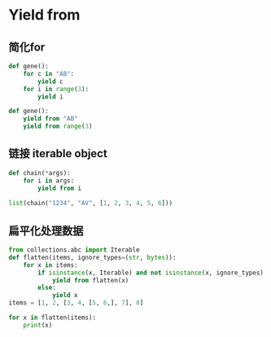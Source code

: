 # Yield from

## 简化for

```python
def gene():
    for c in "AB":
        yield c
    for i in range(3):
        yield i
```

```python
def gene():
    yield from "AB"
    yield from range(3)
```

## 链接 iterable object

```python
def chain(*args):
    for i in args:
        yield from i
        
list(chain("1234", "AV", [1, 2, 3, 4, 5, 6]))
```



## 扁平化处理数据

```python
from collections.abc import Iterable
def flatten(items, ignore_types=(str, bytes)):
    for x in items:
        if isinstance(x, Iterable) and not isinstance(x, ignore_types):
            yield from flatten(x)
        else:
            yield x
items = [1, 2, [3, 4, [5, 6,], 7], 8]

for x in flatten(items):
    print(x)
```



